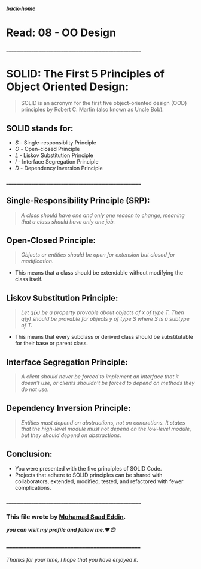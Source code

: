 ##### [back-home](https://mhd22.github.io/all-reading-notes/main-table)

# Read: 08 - OO Design

#### ______________________________________________________

# SOLID: The First 5 Principles of Object Oriented Design:

> SOLID is an acronym for the first five object-oriented design (OOD) principles by Robert C. Martin (also known as Uncle Bob).

## SOLID stands for:

- *S* - Single-responsiblity Principle
- *O* - Open-closed Principle
- *L* - Liskov Substitution Principle
- *I* - Interface Segregation Principle
- *D* - Dependency Inversion Principle

#### ______________________________________________________

## Single-Responsibility Principle (SRP):

> *A class should have one and only one reason to change, meaning that a class should have only one job.*

## Open-Closed Principle:

> *Objects or entities should be open for extension but closed for modification.*

* This means that a class should be extendable without modifying the class itself.

## Liskov Substitution Principle:

> *Let q(x) be a property provable about objects of x of type T. Then q(y) should be provable for objects y of type S where S is a subtype of T.*

* This means that every subclass or derived class should be substitutable for their base or parent class.

## Interface Segregation Principle:

> *A client should never be forced to implement an interface that it doesn’t use, or clients shouldn’t be forced to depend on methods they do not use.*

## Dependency Inversion Principle:

> *Entities must depend on abstractions, not on concretions. It states that the high-level module must not depend on the low-level module, but they should depend on abstractions.*

## Conclusion:

* You were presented with the five principles of SOLID Code. 
* Projects that adhere to SOLID principles can be shared with collaborators, extended, modified, tested, and refactored with fewer complications.


#### ______________________________________________________

### This file wrote by [Mohamad Saad Eddin](https://github.com/MHD22).
***you can visit my profile and follow me.❤️😎***
### ______________________________________________


###### Thanks for your time, I hope that you have enjoyed it.